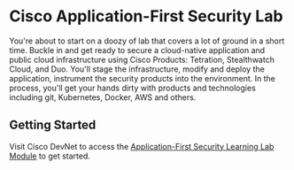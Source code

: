 # Cisco Application-First Security Lab

You're about to start on a doozy of lab that covers a lot of ground in a short time. Buckle in and get ready to secure a cloud-native application and public cloud infrastructure using Cisco Products: Tetration, Stealthwatch Cloud, and Duo. You'll stage the infrastructure, modify and deploy the application, instrument the security products into the environment. In the process, you'll get your hands dirty with products and technologies including git, Kubernetes, Docker, AWS and others.

## Getting Started

Visit Cisco DevNet to access the [Application-First Security Learning Lab Module](https://developer.cisco.com/learning/modules/cisco-app-first-security-lab) to get started.
